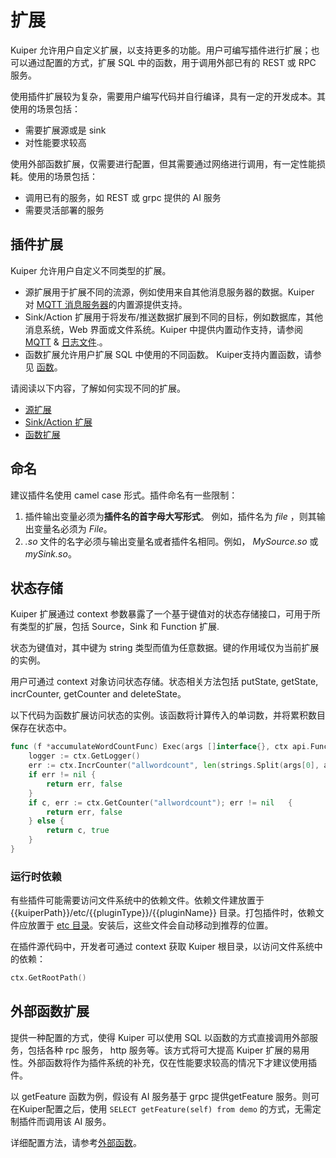 # 扩展

Kuiper 允许用户自定义扩展，以支持更多的功能。用户可编写插件进行扩展；也可以通过配置的方式，扩展 SQL 中的函数，用于调用外部已有的 REST 或 RPC 服务。

使用插件扩展较为复杂，需要用户编写代码并自行编译，具有一定的开发成本。其使用的场景包括：

- 需要扩展源或是 sink
- 对性能要求较高

使用外部函数扩展，仅需要进行配置，但其需要通过网络进行调用，有一定性能损耗。使用的场景包括：

- 调用已有的服务，如 REST 或 grpc 提供的 AI 服务
- 需要灵活部署的服务

## 插件扩展

Kuiper 允许用户自定义不同类型的扩展。 

- 源扩展用于扩展不同的流源，例如使用来自其他消息服务器的数据。Kuiper 对 [MQTT 消息服务器](../rules/sources/mqtt.md)的内置源提供支持。
- Sink/Action 扩展用于将发布/推送数据扩展到不同的目标，例如数据库，其他消息系统，Web 界面或文件系统。Kuiper 中提供内置动作支持，请参阅  [MQTT](../rules/sinks/mqtt.md)  & [日志文件](../rules/sinks/logs.md).。
- 函数扩展允许用户扩展 SQL 中使用的不同函数。 Kuiper支持内置函数，请参见 [函数](../sqls/built-in_functions.md)。

请阅读以下内容，了解如何实现不同的扩展。

- [源扩展](./source.md)
- [Sink/Action 扩展](./sink.md)
- [函数扩展](./function.md)

## 命名

建议插件名使用 camel case 形式。插件命名有一些限制：
1. 插件输出变量必须为**插件名的首字母大写形式**。 例如，插件名为 _file_ ，则其输出变量名必须为 _File_。
2. _.so_ 文件的名字必须与输出变量名或者插件名相同。例如， _MySource.so_ 或 _mySink.so_。

## 状态存储

Kuiper 扩展通过 context 参数暴露了一个基于键值对的状态存储接口，可用于所有类型的扩展，包括 Source，Sink 和 Function 扩展.

状态为键值对，其中键为 string 类型而值为任意数据。键的作用域仅为当前扩展的实例。

用户可通过 context 对象访问状态存储。状态相关方法包括 putState, getState, incrCounter, getCounter and deleteState。

以下代码为函数扩展访问状态的实例。该函数将计算传入的单词数，并将累积数目保存在状态中。

```go
func (f *accumulateWordCountFunc) Exec(args []interface{}, ctx api.FunctionContext) (interface{}, bool) {
    logger := ctx.GetLogger()    
	err := ctx.IncrCounter("allwordcount", len(strings.Split(args[0], args[1])))
	if err != nil {
		return err, false
	}
	if c, err := ctx.GetCounter("allwordcount"); err != nil   {
		return err, false
	} else {
		return c, true
	}
}
```

### 运行时依赖

有些插件可能需要访问文件系统中的依赖文件。依赖文件建放置于 {{kuiperPath}}/etc/{{pluginType}}/{{pluginName}} 目录。打包插件时，依赖文件应放置于 [etc 目录](../restapi/plugins.md#plugin-file-format)。安装后，这些文件会自动移动到推荐的位置。

在插件源代码中，开发者可通过 context 获取 Kuiper 根目录，以访问文件系统中的依赖：

```go
ctx.GetRootPath()
```

## 外部函数扩展

提供一种配置的方式，使得 Kuiper 可以使用 SQL 以函数的方式直接调用外部服务，包括各种 rpc 服务， http 服务等。该方式将可大提高 Kuiper 扩展的易用性。外部函数将作为插件系统的补充，仅在性能要求较高的情况下才建议使用插件。

以 getFeature 函数为例，假设有 AI 服务基于 grpc 提供getFeature 服务。则可在Kuiper配置之后，使用 `SELECT getFeature(self) from demo` 的方式，无需定制插件而调用该 AI 服务。

详细配置方法，请参考[外部函数](external_func.md)。